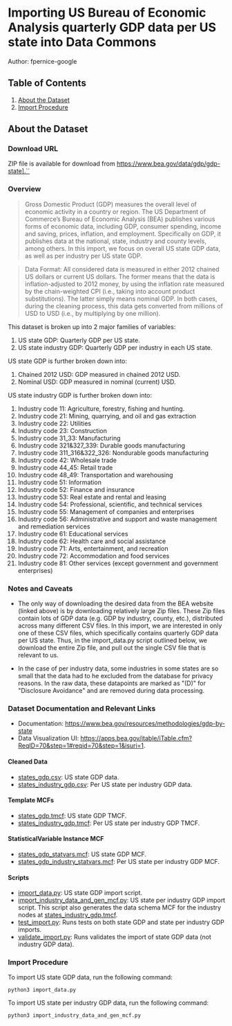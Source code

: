 # Importing US Bureau of Economic Analysis quarterly GDP data per US state into Data Commons

Author: fpernice-google

## Table of Contents

1. [About the Dataset](#about-the-dataset)
1. [Import Procedure](#Import-Procedure)

## About the Dataset

### Download URL

ZIP file is available for download from https://www.bea.gov/data/gdp/gdp-state].``

### Overview

> Gross Domestic Product (GDP) measures the overall level of economic activity in a country or region. The US Department of Commerce’s Bureau of Economic Analysis (BEA) publishes various forms of economic data, including GDP, consumer spending, income and saving, prices, inflation, and employment. Specifically on GDP, it publishes data at the national, state, industry and county levels, among others. In this import, we focus on overall US state GDP data, as well as per industry per US state GDP.

> Data Format: All considered data is measured in either 2012 chained US dollars or current US dollars. The former means that the data is inflation-adjusted to 2012 money, by using the inflation rate measured by the chain-weighted CPI (i.e., taking into account product substitutions). The latter simply means nominal GDP. In both cases, during the cleaning process, this data gets converted from millions of USD to USD (i.e., by multiplying by one million).

This dataset is broken up into 2 major families of variables:
1. US state GDP: Quarterly GDP per US state.
2. US state industry GDP: Quarterly GDP per industry in each US state.

US state GDP is further broken down into:
1. Chained 2012 USD: GDP measured in chained 2012 USD.
2. Nominal USD: GDP measured in nominal (current) USD.

US state industry GDP is further broken down into:
1. Industry code 11: Agriculture, forestry, fishing and hunting.
2. Industry code 21: Mining, quarrying, and oil and gas extraction
3. Industry code 22: Utilities
4. Industry code 23: Construction
5. Industry code 31_33: Manufacturing
6. Industry code 321&327_339: Durable goods manufacturing
7. Industry code 311_316&322_326: Nondurable goods manufacturing
8. Industry code 42: Wholesale trade
9. Industry code 44_45: Retail trade
10. Industry code 48_49: Transportation and warehousing
11. Industry code 51: Information
12. Industry code 52: Finance and insurance
13. Industry code 53: Real estate and rental and leasing
14. Industry code 54: Professional, scientific, and technical services
15. Industry code 55: Management of companies and enterprises
16. Industry code 56: Administrative and support and waste management and remediation services
17. Industry code 61: Educational services
18. Industry code 62: Health care and social assistance
19. Industry code 71: Arts, entertainment, and recreation
20. Industry code 72: Accommodation and food services
21. Industry code 81: Other services (except government and government enterprises)


### Notes and Caveats

- The only way of downloading the desired data from the BEA website (linked above) is by downloading relatively large Zip files. These Zip files contain lots of GDP data (e.g. GDP by industry, county, etc.), distributed across many different CSV files. In this import, we are interested in only one of these CSV files, which specifically contains quarterly GDP data per US state. Thus, in the import_data.py script outlined below, we download the entire Zip file, and pull out the single CSV file that is relevant to us.

- In the case of per industry data, some industries in some states are so small that the data had to he excluded from the database for privacy reasons. In the raw data, these datapoints are marked as "(D)" for "Disclosure Avoidance" and are removed during data processing.

### Dataset Documentation and Relevant Links

- Documentation: https://www.bea.gov/resources/methodologies/gdp-by-state
- Data Visualization UI: https://apps.bea.gov/itable/iTable.cfm?ReqID=70&step=1#reqid=70&step=1&isuri=1.

#### Cleaned Data
- [states_gdp.csv](states_gdp.csv): US state GDP data.
- [states_industry_gdp.csv](states_industry_gdp.csv): Per US state per industry GDP data.

#### Template MCFs
- [states_gdp.tmcf](states_gdp.tmcf): US state GDP TMCF.
- [states_industry_gdp.tmcf](states_industry_gdp.tmcf): Per US state per industry GDP TMCF.

#### StatisticalVariable Instance MCF
- [states_gdp_statvars.mcf](states_gdp_statvars.mcf): US state GDP MCF.
- [states_gdp_industry_statvars.mcf](states_gdp_industry_statvars.mcf): Per US state per industry GDP MCF.

#### Scripts
- [import_data.py](import_data.py): US state GDP import script.
- [import_industry_data_and_gen_mcf.py](import_industry_data_and_gen_mcf.py): US state per industry GDP import script. This script also generates the data schema MCF for the industry nodes at [states_industry_gdp.tmcf](states_industry_gdp.tmcf).
- [test_import.py](test_import.py): Runs tests on both state GDP and state per industry GDP imports.
- [validate_import.py](validate_import.py): Runs validates the import of state GDP data (not industry GDP data).

### Import Procedure

To import US state GDP data, run the following command:
```
python3 import_data.py
```
To import US state per industry GDP data, run the following command:
```
python3 import_industry_data_and_gen_mcf.py
```
